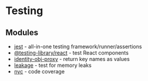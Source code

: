 # Testing

## Modules

* [jest](https://github.com/facebook/jest) - all-in-one testing framework/runner/assertions
* [@testing-library/react](https://github.com/testing-library/react-testing-library) - test React components
* [identity-obj-proxy](https://github.com/keyz/identity-obj-proxy) - return key names as values
* [leakage](https://github.com/andywer/leakage) - test for memory leaks
* [nyc](https://github.com/istanbuljs/nyc) - code coverage
